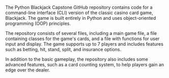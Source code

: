 The Python Blackjack Capstone GitHub repository contains code for a command-line interface (CLI) version of the classic casino card game, Blackjack. The game is built entirely in Python and uses object-oriented programming (OOP) principles.

The repository consists of several files, including a main game file, a file containing classes for the game's cards, and a file with functions for user input and display. The game supports up to 7 players and includes features such as betting, hit, stand, split, and insurance options.

In addition to the basic gameplay, the repository also includes some advanced features, such as a card counting system, to help players gain an edge over the dealer.
